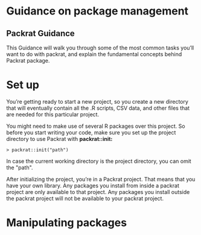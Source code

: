 # Guidance on package management 

## Packrat Guidance

This Guidance will walk you through some of the most common tasks you’ll want to do with packrat, and explain the fundamental concepts behind Packrat package.

# Set up
You’re getting ready to start a new project, so you create a new directory that will eventually contain all the .R scripts, CSV data, and other files that are needed for this particular project.

You might need to make use of several R packages over this project. So before you start writing your code, make sure you set up the project directory to use Packrat with **packrat::init:**

```
> packrat::init("path")
```

In case the current working directory is the project directory, you can omit the "path".

After initializing the project, you’re in a Packrat project. That means that you have your own library. Any packages you install from inside a packrat project are only available to that project. Any packages you install outside the packrat project will not be available to your packrat project.

# Manipulating packages
